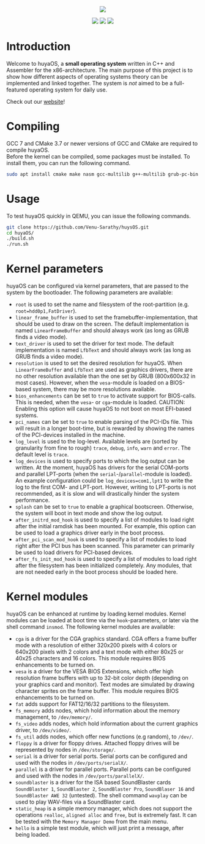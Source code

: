 <p align="center">
  <img src="media/logo/logo_v3.svg">
</p>

<p align="center">
  <a href="https://travis-ci.org/hhuOS/hhuOS"><img src="https://travis-ci.org/hhuOS/hhuOS.svg?branch=master"></a>
  <img src="https://img.shields.io/badge/C%2B%2B-17-blue.svg">
  <img src="https://img.shields.io/badge/license-GPLv3-orange.svg">
</p>

# Introduction

Welcome to huyaOS, a **small operating system** written in C++ and Assembler for the
x86-architecture. The main purpose of this project is to show how different
aspects of operating systems theory can be implemented and linked together.
The system is *not* aimed to be a full-featured operating system for daily use.

Check out our [website](https://hhuos.github.io)!

# Compiling

GCC 7 and CMake 3.7 or newer versions of GCC and CMake are required to compile huyaOS.  
Before the kernel can be compiled, some packages must be installed. To install them, you can run the following command.

```sh
sudo apt install cmake make nasm gcc-multilib g++-multilib grub-pc-bin grub-efi-ia32-bin mtools xorriso
```

# Usage

To test huyaOS quickly in QEMU, you can issue the following commands.

```sh
git clone https://github.com/Venu-Sarathy/huysOS.git
cd huyaOS/
./build.sh
./run.sh
```

# Kernel parameters

huyaOS can be configured via kernel parameters, that are passed to the system by the bootloader. The following parameters are available:

- `root` is used to set the name and filesystem of the root-partition (e.g. `root=hdd0p1,FatDriver`).
- `linear_frame_buffer` is used to set the framebuffer-implementation, that should be used to draw on the screen. The default implementation is named `LinearFrameBuffer` and should always work (as long as GRUB finds a video mode).
- `text_driver` is used to set the driver for text mode. The default implementation is named `LfbText` and should always work (as long as GRUB finds a video mode).
- `resolution` is used to set the desired resolution for huyaOS. When `LinearFrameBuffer` and `LfbText` are used as graphics drivers, there are no other resolution available than the one set by GRUB (800x600x32 in most cases). However, when the `vesa`-module is loaded on a BIOS-based system, there may be more resolutions available.
- `bios_enhancements` can be set to `true` to activate support for BIOS-calls. This is needed, when the `vesa`- or `cga`-module is loaded. CAUTION: Enabling this option will cause huyaOS to not boot on most EFI-based systems.
- `pci_names` can be set to `true` to enable parsing of the PCI-IDs file. This will result in a longer boot-time, but is rewarded by showing the names of the PCI-devices installed in the machine.
- `log_level` is used to the log-level. Available levels are (sorted by granularity from fine to rough) `trace`, `debug`, `info`, `warn` and `error`. The default level is `trace`.
- `log_devices` is used to specify ports to which the log output can be written. At the moment, huyaOS has drivers for the serial COM-ports and parallel LPT-ports (when the `serial`-/`parallel`-module is loaded). An example configuration could be `log_devices=com1,lpt1` to write the log to the first COM- and LPT-port. However, writing to LPT-ports is not recommended, as it is slow and will drastically hinder the system performance.
- `splash` can be set to `true` to enable a graphical bootscreen. Otherwise, the system will boot in text mode and show the log output.
- `after_initrd_mod_hook` is used to specify a list of modules to load right after the initial ramdisk has been mounted. For example, this option can be used to load a graphics driver early in the boot process.
- `after_pci_scan_mod_hook` is used to specify a list of modules to load right after the PCI bus has been scanned. This parameter can primarily be used to load drivers for PCI-based devices.
- `after_fs_init_mod_hook` is used to specify a list of modules to load right after the filesystem has been initialized completely. Any modules, that are not needed early in the boot process should be loaded here.

# Kernel modules

huyaOS can be enhanced at runtime by loading kernel modules. Kernel modules can be loaded at boot time via the `hook`-parameters, or later via the shell command `insmod`. The following kernel modules are available:

- `cga` is a driver for the CGA graphics standard. CGA offers a frame buffer mode with a resolution of either 320x200 pixels with 4 colors or 640x200 pixels with 2 colors and a text mode with either 80x25 or 40x25 characters and 16 colors. This module requires BIOS enhancements to be turned on.
- `vesa` is a driver for the VESA BIOS Extensions, which offer high resolution frame buffers with up to 32-bit color depth (depending on your graphics card and monitor). Text modes are simulated by drawing character sprites on the frame buffer. This module requires BIOS enhancements to be turned on.
- `fat` adds support for FAT12/16/32 partitions to the filesystem.
- `fs_memory` adds nodes, which hold information about the memory management, to `/dev/memory/`.
- `fs_video` adds nodes, which hold information about the current graphics driver, to `/dev/video/`.
- `fs_util` adds nodes, which offer new functions (e.g random), to `/dev/`.
- `floppy` is a driver for floppy drives. Attached floppy drives will be represented by nodes in `/dev/storage/`.
- `serial` is a driver for serial ports. Serial ports can be configured and used with the nodes in `/dev/ports/serialX/`.
- `parallel` is a driver for parallel ports. Parallel ports can be configured and used with the nodes in `/dev/ports/parallelX/`.
- `soundblaster` is a driver for the ISA based SoundBlaster cards `SoundBlaster 1`, `SoundBlaster 2`, `SoundBlaster Pro`, `SoundBlaser 16` and `SoundBlaster AWE 32` (untested). The shell command `wavplay` can be used to play WAV-files via a SoundBlaster card.
- `static_heap` is a simple memory manager, which does not support the operations `realloc`, `aligned alloc` and `free`, but is extremely fast. It can be tested with the `Memory Manager Demo` from the main menu.
- `hello` is a simple test module, which will just print a message, after being loaded.
